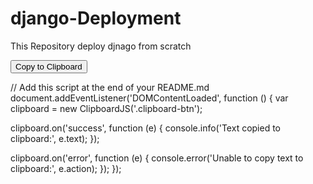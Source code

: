 # django-Deployment
This Repository deploy djnago from scratch
<script src="https://cdn.jsdelivr.net/clipboard.js/2.0.8/clipboard.min.js"></script>

<div>
  <button class="clipboard-btn" data-clipboard-target="#example-code">Copy to Clipboard</button>
</div>


 
// Add this script at the end of your README.md
document.addEventListener('DOMContentLoaded', function () {
  var clipboard = new ClipboardJS('.clipboard-btn');

  clipboard.on('success', function (e) {
    console.info('Text copied to clipboard:', e.text);
  });

  clipboard.on('error', function (e) {
    console.error('Unable to copy text to clipboard:', e.action);
  });
});
